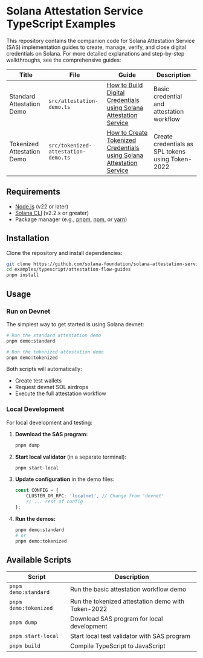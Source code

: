 # Solana Attestation Service TypeScript Examples

This repository contains the companion code for Solana Attestation Service (SAS) implementation guides to create, manage, verify, and close digital credentials on Solana. For more detailed explanations and step-by-step walkthroughs, see the comprehensive guides:

| Title | File | Guide | Description |
|-------|------|-------|-------------|
| Standard Attestation Demo | `src/attestation-demo.ts` | [How to Build Digital Credentials using Solana Attestation Service](https://attest.solana.com/docs/guides/ts/how-to-create-digital-credentials) | Basic credential and attestation workflow |
| Tokenized Attestation Demo | `src/tokenized-attestation-demo.ts` | [How to Create Tokenized Credentials using Solana Attestation Service](https://attest.solana.com/docs/guides/ts/tokenized-attestations) | Create credentials as SPL tokens using Token-2022 |

## Requirements

- [Node.js](https://nodejs.org/) (v22 or later)
- [Solana CLI](https://solana.com/docs/intro/installation) (v2.2.x or greater)
- Package manager (e.g., [pnpm](https://pnpm.io/), [npm](https://docs.npmjs.com/downloading-and-installing-node-js-and-npm), or [yarn](https://classic.yarnpkg.com/en/docs/install))

## Installation

Clone the repository and install dependencies:

```bash
git clone https://github.com/solana-foundation/solana-attestation-service
cd examples/typescript/attestation-flow-guides
pnpm install
```

## Usage

### Run on Devnet

The simplest way to get started is using Solana devnet:

```bash
# Run the standard attestation demo
pnpm demo:standard

# Run the tokenized attestation demo  
pnpm demo:tokenized
```

Both scripts will automatically:
- Create test wallets
- Request devnet SOL airdrops
- Execute the full attestation workflow

### Local Development

For local development and testing:

1. **Download the SAS program:**
   ```bash
   pnpm dump
   ```

2. **Start local validator** (in a separate terminal):
   ```bash
   pnpm start-local
   ```

3. **Update configuration** in the demo files:
   ```typescript
   const CONFIG = {
       CLUSTER_OR_RPC: 'localnet', // Change from 'devnet'
       // ... rest of config
   };
   ```

4. **Run the demos:**
   ```bash
   pnpm demo:standard
   # or
   pnpm demo:tokenized
   ```

## Available Scripts

| Script | Description |
|--------|-------------|
| `pnpm demo:standard` | Run the basic attestation workflow demo |
| `pnpm demo:tokenized` | Run the tokenized attestation demo with Token-2022 |
| `pnpm dump` | Download SAS program for local development |
| `pnpm start-local` | Start local test validator with SAS program |
| `pnpm build` | Compile TypeScript to JavaScript |
